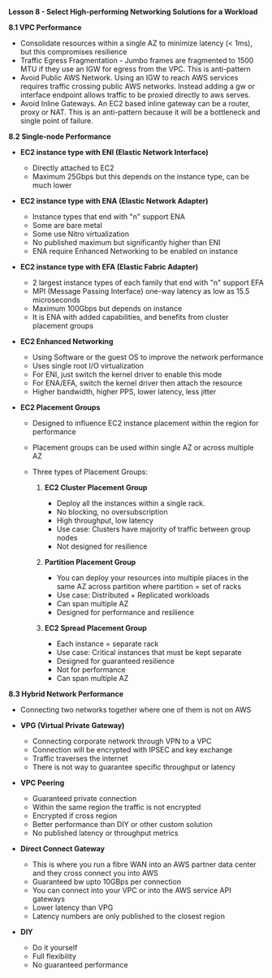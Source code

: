**Lesson 8 - Select High-performing Networking Solutions for a Workload**

**8.1 VPC Performance**

* Consolidate resources within a single AZ to minimize latency (< 1ms), but this compromises resilience
* Traffic Egress Fragmentation - Jumbo frames are fragmented to 1500 MTU if they use an IGW for egress from the VPC. This is anti-pattern
* Avoid Public AWS Network. Using an IGW to reach AWS services requires traffic crossing public AWS networks. Instead adding a gw or interface endpoint allows traffic to be proxied directly to aws serves.
* Avoid Inline Gateways. An EC2 based inline gateway can be a router, proxy or NAT. This is an anti-pattern because it will be a bottleneck and single point of failure.

**8.2 Single-node Performance**

* **EC2 instance type with ENI (Elastic Network Interface)**

	* Directly attached to EC2
	* Maximum 25Gbps but this depends on the instance type, can be much lower

* **EC2 instance type with ENA (Elastic Network Adapter)**

	* Instance types that end with "n" support ENA
	* Some are bare metal
	* Some use Nitro virtualization
	* No published maximum but significantly higher than ENI
	* ENA require Enhanced Networking to be enabled on instance

* **EC2 instance type with EFA (Elastic Fabric Adapter)**

	* 2 largest instance types of each family that end with "n" support EFA
	* MPI (Message Passing Interface) one-way latency as low as 15.5 microseconds
	* Maximum 100Gbps but depends on instance
	* It is ENA with added capabilities, and benefits from cluster placement groups

* **EC2 Enhanced Networking**

	* Using Software or the guest OS to improve the network performance
	* Uses single root I/O virtualization
	* For ENI, just switch the kernel driver to enable this mode
	* For ENA/EFA, switch the kernel driver then attach the resource
	* Higher bandwidth, higher PPS, lower latency, less jitter

* **EC2 Placement Groups**

	* Designed to influence EC2 instance placement within the region for performance
	* Placement groups can be used within single AZ or across multiple AZ
	* Three types of Placement Groups:

		1. **EC2 Cluster Placement Group**
			- Deploy all the instances within a single rack. 
			- No blocking, no oversubscription 
			- High throughput, low latency
			- Use case: Clusters have majority of traffic between group nodes
			- Not designed for resilience
			
		2. **Partition Placement Group**
			- You can deploy your resources into  multiple places in the same AZ across partition where partition = set of racks
			- Use case: Distributed + Replicated workloads
			- Can span multiple AZ
			- Designed for performance and resilience

		3. **EC2 Spread Placement Group**
			- Each instance = separate rack
			- Use case: Critical instances that must be kept separate
			- Designed for guaranteed resilience
			- Not for performance
			- Can span multiple AZ

**8.3 Hybrid Network Performance**

* Connecting two networks together where one of them is not on AWS

* **VPG (Virtual Private Gateway)**
	* Connecting corporate network through VPN to a VPC
	* Connection will be encrypted with IPSEC and key exchange
	* Traffic traverses the internet
	* There is not way to guarantee specific throughput or latency

* **VPC Peering**
	* Guaranteed private connection 
	* Within the same region the traffic is not encrypted
	* Encrypted if cross region
	* Better performance than DIY or other custom solution
	* No published latency or throughput metrics

* **Direct Connect Gateway**
	* This is where you run a fibre WAN into an AWS partner data center and they cross connect you into AWS
	* Guaranteed bw upto 10GBps per connection
	* You can connect into your VPC or into the AWS service API gateways
	* Lower latency than VPG
	* Latency numbers are only published to the closest region

* **DIY**
	* Do it yourself
	* Full flexibility
	* No guaranteed performance
